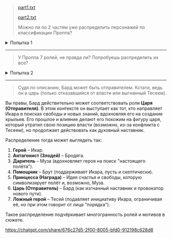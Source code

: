 > [part1.txt](input/part1.txt)
> 
> [part2.txt](input/part2.txt)
>
> Можно ли по 2 частям уже распределить персонажей по классификации Проппа?

<details>
<summary>Попытка 1</summary>

Для классификации персонажей по структуре Проппа уже в имеющемся тексте можно выделить следующие архетипы:

1. **Герой (Икар)**: Основное действующее лицо, которое стремится к созданию "формулы счастья", исследует границы известного мира и сталкивается с различными испытаниями.
2. **Даритель (Бард)**: Помогает герою обрести новое понимание мира, вдохновляет на действия.
3. **Противник (Бродяга)**: Выступает в оппозиции, совершает действия, ставящие под угрозу безопасность Полиса.
4. **Помощники (Лия, Брут)**: Помогают герою в его стремлениях, хотя иногда и сомневаются в его методах.
5. **Царь/Правитель (Тесей)**: Представляет власть и порядок, но ограничивает свободу героя, задаёт правила.

Если требуется более точное распределение или дополнение, дайте знать!

</details>

---

> У Проппа 7 ролей, не правда ли? Попробуешь распределить их все?

<details>
<summary>Попытка 2</summary>

Да, у Проппа действительно 7 основных ролей, которые распределяются по сказке следующим образом: 

1. **Герой** – персонаж, который отправляется в путь или выполняет важное задание.  
   - Это **Икар**, который стремится найти формулу счастья, а затем реализует идею крыльев.

2. **Антагонист (Злодей)** – противостоит герою, создаёт препятствия.  
   - Это **Бродяга**, подрывающий порядок в Полисе и выступающий оппозиционно к идеалам Икара.

3. **Даритель** – предоставляет герою волшебный предмет или помогает другим образом.  
   - **Бард**, который вдохновляет Икара на создание крыльев и открывает ему новые перспективы.

4. **Помощник** – помогает герою преодолевать препятствия.  
   - Это **Брут**, поддерживающий Икара, и в некоторой степени **Лия**, хотя её роль ближе к двойственной.

5. **Принцесса (или цель, награда)** – то, ради чего герой предпринимает свои действия.  
   - **Муза**, воплощающая идею свободы и полёта, вдохновляет Икара и становится связующим звеном между его мечтами и действиями.

6. **Царь (отправитель)** – отправляет героя на задание или формулирует его цель.  
   - **Тесей**, как глава Полиса, устанавливает ограничения, служит как мотиватор для действий Икара.

7. **Ложный герой** – претендует на заслуги героя, но на самом деле действует обманно.  
   - Это может быть **Бродяга**, который использует крылья для своих разрушительных целей, тем самым искажая идею, заложенную Икаром.

Такое распределение охватывает основные роли, но возможны вариации и уточнения в зависимости от дальнейшего анализа сюжета.

</details>

---

> Судя по описанию, Бард может быть отправителем. Кстати, ведь он и царь (только отказавшийся от власти или выгнанный Тесеем).

Вы правы, Бард действительно может соответствовать роли **Царя (Отправителя)**. В этом контексте он выступает как тот, кто направляет Икара в поисках свободы и новых знаний, вдохновляя его на создание крыльев. Его прошлое и влияние делают его похожим на фигуру царя, который утратил свою позицию власти (возможно, из-за конфликта с Тесеем), но продолжает действовать как духовный наставник.

Распределение тогда может выглядеть так:

1. **Герой** – Икар.
2. **Антагонист (Злодей)** – Бродяга.
3. **Даритель** – Муза (вдохновляет героя на поиск "настоящего полёта").
4. **Помощник** – Брут (поддерживает Икара, пусть и скептически).
5. **Принцесса (Награда)** – Идея счастья и свободы, которую символизирует полёт и, возможно, Муза.
6. **Царь (Отправитель)** – Бард (как изгнанный наставник и провокатор нового пути).
7. **Ложный герой** – Тесей (подавляет инициативу Икара, ограничивая её, но при этом говорит от лица "порядка").

Такое распределение подчёркивает многогранность ролей и мотивов в сюжете.

https://chatgpt.com/share/676c27d5-2f00-8005-bfd0-912198c628d8
